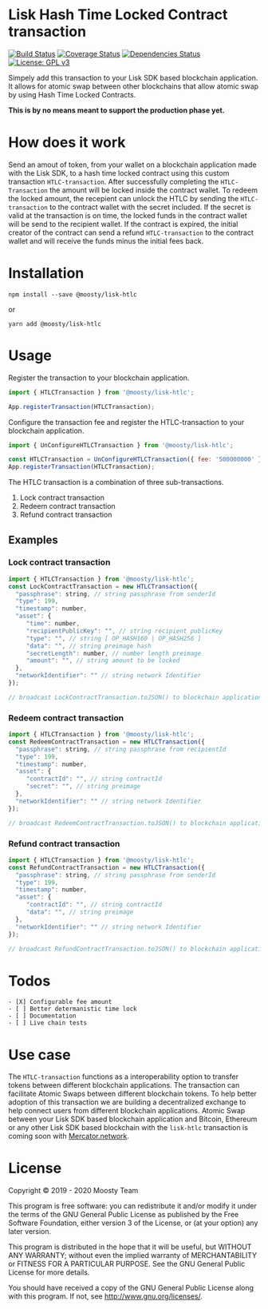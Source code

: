 # Lisk Hash Time Locked Contract transaction
[![Build Status](https://travis-ci.org/moosty/lisk-htlc.svg?branch=master)](https://travis-ci.org/moosty/lisk-htlc)
[![Coverage Status](https://img.shields.io/codecov/c/github/moosty/lisk-htlc.svg)](https://codecov.io/gh/corbifex/lisk-htlc/list/master/)
[![Dependencies Status](https://david-dm.org/moosty/lisk-htlc.svg)](https://david-dm.org/moosty/lisk-htlc)
[![License: GPL v3](https://img.shields.io/badge/License-GPL%20v3-blue.svg)](http://www.gnu.org/licenses/gpl-3.0)

Simpely add this transaction to your Lisk SDK based blockchain application.
It allows for atomic swap between other blockchains that allow atomic swap by using Hash Time Locked Contracts.

**This is by no means meant to support the production phase yet.**

# How does it work
Send an amout of token, from your wallet on a blockchain application made with the Lisk SDK, to a hash time locked contract 
using this custom transaction `HTLC-transaction`. After successfully completing the `HTLC-Transaction` the amount will be 
locked inside the contract wallet. To redeem the locked amount, the recepient can unlock the HTLC by sending the `HTLC-transaction` 
to the contract wallet with the secret included. If the secret is valid at the transaction is on time, the locked funds in 
the contract wallet will be send to the recipient wallet. 
If the contract is expired, the initial creator of the contract can send a refund `HTLC-transaction` to the contract wallet
 and will receive the funds minus the initial fees back. 

# Installation
`npm install --save @moosty/lisk-htlc`

or

`yarn add @moosty/lisk-htlc`

# Usage
Register the transaction to your blockchain application.
```javascript
import { HTLCTransaction } from '@moosty/lisk-htlc';

App.registerTransaction(HTLCTransaction);
```

Configure the transaction fee and register the HTLC-transaction to your blockchain application.
```javascript
import { UnConfigureHTLCTransaction } from '@moosty/lisk-htlc';

const HTLCTransaction = UnConfigureHTLCTransaction({ fee: '500000000' });
App.registerTransaction(HTLCTransaction);
```

The HTLC transaction is a combination of three sub-transactions. 
1. Lock contract transaction
2. Redeem contract transaction
3. Refund contract transaction

## Examples
### Lock contract transaction
```javascript
import { HTLCTransaction } from '@moosty/lisk-htlc';
const LockContractTransaction = new HTLCTransaction({
  "passphrase": string, // string passphrase from senderId
  "type": 199,
  "timestamp": number,
  "asset": {
     "time": number,
     "recipientPublicKey": "", // string recipient publicKey
     "type": "", // string [ OP_HASH160 | OP_HASH256 ]
     "data": "", // string preimage hash
     "secretLength": number, // number length preimage
     "amount": "", // string amount to be locked
  },
  "networkIdentifier": "" // string network Identifier
});

// broadcast LockContractTransaction.toJSON() to blockchain application nodes
```
### Redeem contract transaction
```javascript
import { HTLCTransaction } from '@moosty/lisk-htlc';
const RedeemContractTransaction = new HTLCTransaction({
  "passphrase": string, // string passphrase from recipientId
  "type": 199,
  "timestamp": number,
  "asset": {
     "contractId": "", // string contractId
     "secret": "", // string preimage
  },
  "networkIdentifier": "" // string network Identifier
});

// broadcast RedeemContractTransaction.toJSON() to blockchain application nodes
```
### Refund contract transaction
```javascript
import { HTLCTransaction } from '@moosty/lisk-htlc';
const RefundContractTransaction = new HTLCTransaction({
  "passphrase": string, // string passphrase from senderId
  "type": 199,
  "timestamp": number,
  "asset": {
     "contractId": "", // string contractId
     "data": "", // string preimage
  },
  "networkIdentifier": "" // string network Identifier
});

// broadcast RefundContractTransaction.toJSON() to blockchain application nodes
```


# Todos
```
- [X] Configurable fee amount
- [ ] Better determanistic time lock
- [ ] Documentation
- [ ] Live chain tests
```

# Use case
The `HTLC-transaction` functions as a interoperability option to transfer tokens between different blockchain applications.
The transaction can facilitate Atomic Swaps between different blockchain tokens. To help better adoption of this transaction
we are building a decentralized exchange to help connect users from different blockchain applications. Atomic Swap between 
your Lisk SDK based blockchain application and Bitcoin, Ethereum or any other Lisk SDK based blockchain with the 
`lisk-htlc` transaction is coming soon with [Mercator.network](https://mercator.network).  

# License
Copyright © 2019 - 2020 Moosty Team

This program is free software: you can redistribute it and/or modify it under the terms of the GNU General Public License as published by the Free Software Foundation, either version 3 of the License, or (at your option) any later version.

This program is distributed in the hope that it will be useful, but WITHOUT ANY WARRANTY; without even the implied warranty of MERCHANTABILITY or FITNESS FOR A PARTICULAR PURPOSE. See the GNU General Public License for more details.

You should have received a copy of the GNU General Public License along with this program. If not, see http://www.gnu.org/licenses/.
